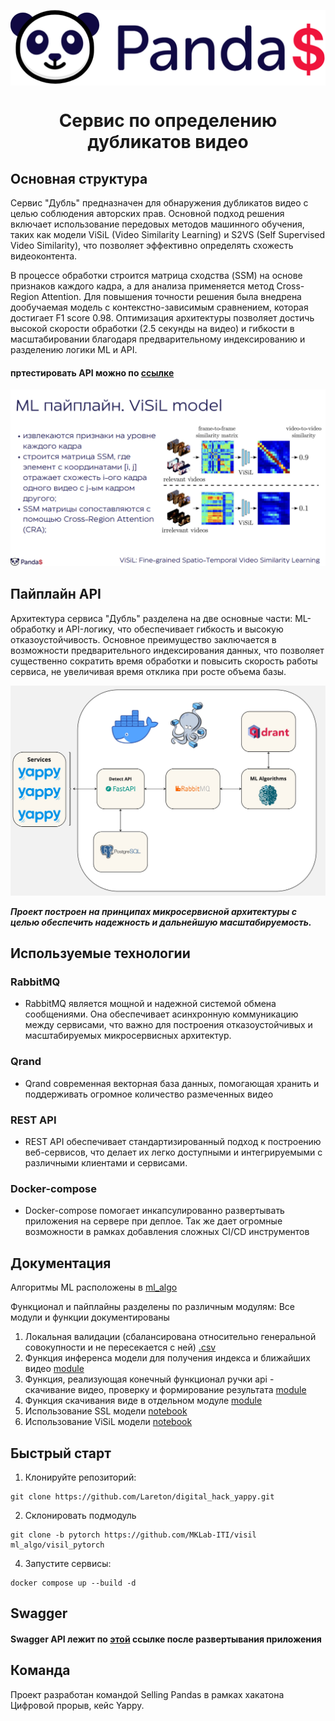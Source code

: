 <p align="center"><img align=center src="images/README_IMAGES/selling_pandas_LOGO.png" width="508" alt="Selling Pandas"/></p>
<h1 align="center">Сервис по определению дубликатов видео</h1>

## Основная структура
Сервис "Дубль" предназначен для обнаружения дубликатов видео с целью соблюдения авторских прав. Основной подход решения включает использование передовых методов машинного обучения, таких как модели ViSiL (Video Similarity Learning) и S2VS (Self Supervised Video Similarity), что позволяет эффективно определять схожесть видеоконтента. 

В процессе обработки строится матрица сходства (SSM) на основе признаков каждого кадра, а для анализа применяется метод Cross-Region Attention. Для повышения точности решения была внедрена дообучаемая модель с контекстно-зависимым сравнением, которая достигает F1 score 0.98. Оптимизация архитектуры позволяет достичь высокой скорости обработки (2.5 секунды на видео) и гибкости в масштабировании благодаря предварительному индексированию и разделению логики ML и API.

#### пртестировать API можно по  [ссылке](http://188.124.36.137:8000/docs) 

![](images/README_IMAGES/ml_pipeline.PNG)

## Пайплайн API
Архитектура сервиса "Дубль" разделена на две основные части: ML-обработку и API-логику, что обеспечивает гибкость и высокую отказоустойчивость. Основное преимущество заключается в возможности предварительного индексирования данных, что позволяет существенно сократить время обработки и повысить скорость работы сервиса, не увеличивая время отклика при росте объема базы.

![](images/README_IMAGES/architecture.jpg)

***Проект построен на принципах микросервисной архитектуры с целью обеспечить надежность и дальнейшую масштабируемость.***

## Используемые технологии

### RabbitMQ

- RabbitMQ является мощной и надежной системой обмена сообщениями. Она обеспечивает асинхронную коммуникацию между
  сервисами, что важно для построения отказоустойчивых и масштабируемых микросервисных архитектур.

### Qrand

- Qrand современная векторная база данных, помогающая хранить и поддерживать огромное количество размеченных видео

### REST API

- REST API обеспечивает стандартизированный подход к построению веб-сервисов, что делает их легко доступными и
  интегрируемыми с различными клиентами и сервисами.

### Docker-compose

- Docker-compose помогает инкапсулированно развертывать приложения на сервере при деплое. Так же дает огромные
  возможности в рамках добавления сложных CI/CD инструментов

## Документация
Алгоритмы ML расположены в [ml_algo](ml_algo)

Функционал и пайплайны разделены по различным модулям:
Все модули и функции документированы 
1. Локальная валидации (сбалансирована относительно генеральной совокупности и не пересекается с ней) [.csv](ml_train/cp_vseros_train_1000.csv) 
2. Функция инференса модели для получения индекса и ближайших видео [module](ml_algo/ml_algo.py) 
3. Функция, реализующая конечный функционал ручки api - скачивание видео, проверку и формирование результата [module](ml_algo/check_duplicate.py) 
4. Функция скачивания виде в отдельном модуле [module](ml_algo/utils.py) 
5. Использование SSL модели [notebook](ml_train/s2vs_model_using.ipynb)
6. Использование ViSiL модели [notebook](ml_train/ViSiL_finetuning.ipynb)
 
## Быстрый старт

1. Клонируйте репозиторий:

```shell
git clone https://github.com/Lareton/digital_hack_yappy.git
```

2. Склонировать подмодуль

```shell
git clone -b pytorch https://github.com/MKLab-ITI/visil ml_algo/visil_pytorch
```

4. Запустите сервисы:

```shell
docker compose up --build -d
```

## Swagger

#### Swagger API лежит по [этой](http://188.124.36.137:8000/docs) ссылке после развертывания приложения 

## Команда

Проект разработан командой Selling Pandas в рамках хакатона Цифровой прорыв, кейс Yappy.
